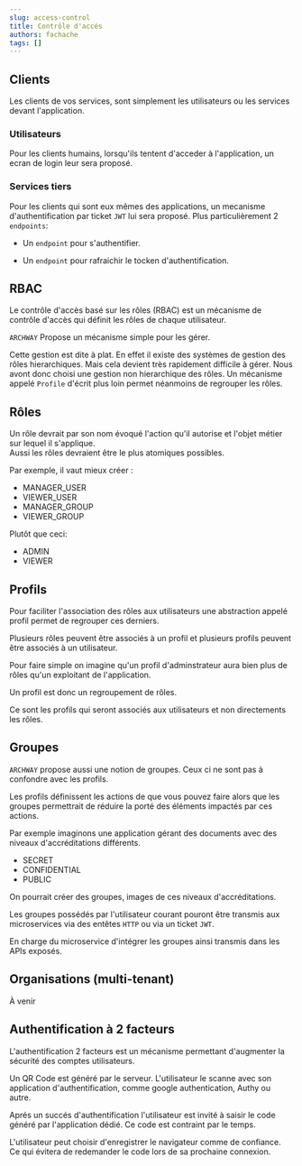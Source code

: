 ```yaml
---
slug: access-control
title: Contrôle d'accés
authors: fachache
tags: []
---
```


## Clients

Les clients de vos services, sont simplement les utilisateurs ou les services devant l'application.


### Utilisateurs

Pour les clients humains, lorsqu'ils tentent d'acceder à l'application, un ecran de login leur sera proposé.

### Services tiers

Pour les clients qui sont eux mêmes des applications, un mecanisme d'authentification par ticket `JWT` lui sera proposé. Plus particulièrement 2 `endpoints`:

 - Un `endpoint` pour s'authentifier.

 - Un `endpoint` pour rafraichir le tocken d'authentification.

## RBAC

Le contrôle d'accès basé sur les rôles (RBAC) est un mécanisme de contrôle d'accès qui définit les rôles de chaque utilisateur.

`ARCHWAY` Propose un mécanisme simple pour les gérer. 

Cette gestion est dite à plat. En effet il existe des systèmes de gestion des rôles hierarchiques. Mais cela devient très rapidement difficile à gérer. Nous avont donc choisi une gestion non hierarchique des rôles. Un mécanisme appelé `Profile` d'écrit plus loin permet néanmoins de regrouper les rôles.

## Rôles

Un rôle devrait par son nom évoqué l'action qu'il autorise et l'objet métier sur lequel il s'applique.  
Aussi les rôles devraient être le plus atomiques possibles.

Par exemple, il vaut mieux créer :

 - MANAGER_USER
 - VIEWER_USER
 - MANAGER_GROUP
 - VIEWER_GROUP

Plutôt que ceci: 

 - ADMIN
 - VIEWER
 
## Profils

Pour faciliter l'association des rôles aux utilisateurs une abstraction appelé profil permet de regrouper ces derniers.

Plusieurs rôles peuvent être associés à un profil et plusieurs profils peuvent être associés à un utilisateur.

Pour faire simple on imagine qu'un profil d'adminstrateur aura bien plus de rôles qu'un exploitant de l'application.

Un profil est donc un regroupement de rôles.

Ce sont les profils qui seront associés aux utilisateurs et non directements les rôles.

## Groupes

`ARCHWAY` propose aussi une notion de groupes. Ceux ci ne sont pas à confondre avec les profils. 

Les profils définissent les actions de que vous pouvez faire alors que les groupes permettrait de réduire la porté des éléments impactés par ces actions.

Par exemple imaginons une application gérant des documents avec des niveaux d'accréditations différents.
 
 - SECRET
 - CONFIDENTIAL
 - PUBLIC

On pourrait créer des groupes, images de ces niveaux d'accréditations.

Les groupes possédés par l'utilisateur courant pouront être transmis aux microservices via des entêtes `HTTP` ou via un ticket `JWT`.

En charge du microservice d'intégrer les groupes ainsi transmis dans les APIs exposés.

## Organisations (multi-tenant)

À venir

## Authentification à 2 facteurs

L'authentification 2 facteurs est un mécanisme permettant d'augmenter la sécurité des comptes utilisateurs.

Un QR Code est généré par le serveur. L'utilisateur le scanne avec son application d'authentification, comme google authentication, Authy ou autre.

Aprés un succés d'authentification l'utilisateur est invité à saisir le code généré par l'application dédié. Ce code est contraint par le temps. 

L'utilisateur peut choisir d'enregistrer le navigateur comme de confiance. Ce qui évitera de redemander le code lors de sa prochaine connexion.
